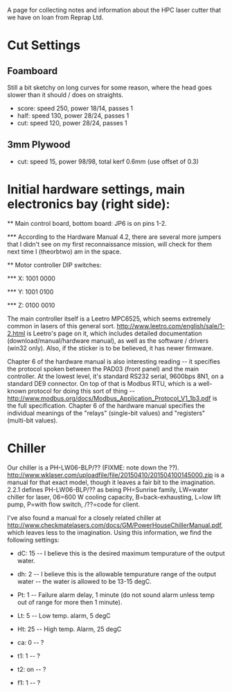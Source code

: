 A page for collecting notes and information about the HPC laser cutter that we have on loan from Reprap Ltd.

# Cut Settings

## Foamboard
Still a bit sketchy on long curves for some reason, where the head goes slower than it should / does on straights.
* score: speed 250, power 18/14, passes 1
* half: speed 130, power 28/24, passes 1
* cut: speed 120, power 28/24, passes 1

## 3mm Plywood
* cut: speed 15, power 98/98, total kerf 0.6mm (use offset of 0.3)


# Initial hardware settings, main electronics bay (right side):

** Main control board, bottom board: JP6 is on pins 1-2.

*** According to the Hardware Manual 4.2, there are several more jumpers that I didn't see on my first reconnaissance mission, will check for them next time I (theorbtwo) am in the space.

** Motor controller DIP switches:

*** X: 1001 0000

*** Y: 1001 0100

*** Z: 0100 0010

The main controller itself is a Leetro MPC6525, which seems extremely common in lasers of this general sort.  http://www.leetro.com/english/sale/1-2.html is Leetro's page on it, which includes detailed documentation (download/manual/hardware manual), as well as the software / drivers (win32 only).  Also, if the sticker is to be believed, it has newer firmware.

Chapter 6 of the hardware manual is also interesting reading -- it specifies the protocol spoken between the PAD03 (front panel) and the main controller.  At the lowest level, it's standard RS232 serial, 9600bps 8N1, on a standard DE9 connector.  On top of that is Modbus RTU, which is a well-known protocol for doing this sort of thing -- http://www.modbus.org/docs/Modbus_Application_Protocol_V1_1b3.pdf is the full specification.  Chapter 6 of the hardware manual specifies the individual meanings of the "relays" (single-bit values) and "registers" (multi-bit values).

# Chiller

Our chiller is a PH-LW06-BLP/?? (FIXME: note down the ??).  http://www.wklaser.com/uploadfile/file/20150410/201504100145000.zip is a manual for that exact model, though it leaves a fair bit to the imagination.  2.2.1 defines PH-LW06-BLP/?? as being PH=Sunrise family, LW=water chiller for laser, 06=600 W cooling capacity, B=back-exhausting, L=low lift pump, P=with flow switch, /??=code for client.  

I've also found a manual for a closely related chiller at http://www.checkmatelasers.com/docs/GM/PowerHouseChillerManual.pdf, which leaves less to the imagination.  Using this information, we find the following settings:

* dC: 15 -- I believe this is the desired maximum tempurature of the output water.

* dh: 2 -- I believe this is the allowable tempurature range of the output water -- the water is allowed to be 13-15 degC.

* Pt: 1 -- Failure alarm delay, 1 minute (do not sound alarm unless temp out of range for more then 1 minute).

* Lt: 5 -- Low temp. alarm, 5 degC

* Ht: 25 -- High temp. Alarm, 25 degC

* ca: 0 -- ?

* t1: 1 -- ?

* t2: on -- ?

* f1: 1 -- ?


